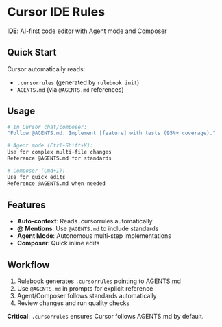 <!-- CURSOR:START -->
# Cursor IDE Rules

**IDE**: AI-first code editor with Agent mode and Composer

## Quick Start

Cursor automatically reads:
- `.cursorrules` (generated by `rulebook init`)
- `AGENTS.md` (via `@AGENTS.md` references)

## Usage

```bash
# In Cursor chat/composer:
"Follow @AGENTS.md. Implement [feature] with tests (95%+ coverage)."

# Agent mode (Ctrl+Shift+K):
Use for complex multi-file changes
Reference @AGENTS.md for standards

# Composer (Cmd+I):
Use for quick edits
Reference @AGENTS.md when needed
```

## Features

- **Auto-context**: Reads .cursorrules automatically
- **@ Mentions**: Use `@AGENTS.md` to include standards
- **Agent Mode**: Autonomous multi-step implementations
- **Composer**: Quick inline edits

## Workflow

1. Rulebook generates `.cursorrules` pointing to AGENTS.md
2. Use `@AGENTS.md` in prompts for explicit reference
3. Agent/Composer follows standards automatically
4. Review changes and run quality checks

**Critical**: `.cursorrules` ensures Cursor follows AGENTS.md by default.

<!-- CURSOR:END -->

